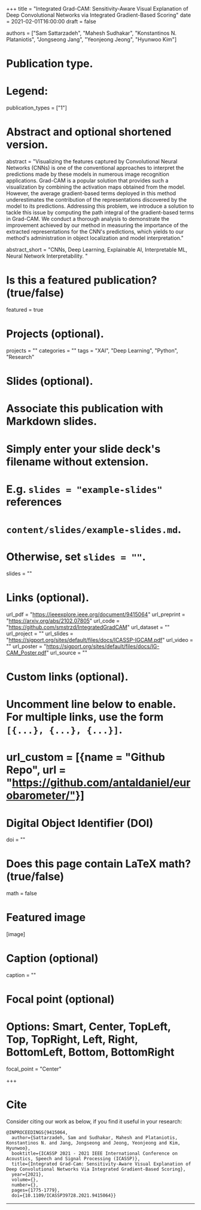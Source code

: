 +++
title = "Integrated Grad-CAM: Sensitivity-Aware Visual Explanation of Deep Convolutional Networks via Integrated Gradient-Based Scoring"
date = 2021-02-01T16:00:00
draft = false

authors = ["Sam Sattarzadeh", "Mahesh Sudhakar", "Konstantinos N. Plataniotis", "Jongseong Jang", "Yeonjeong Jeong", "Hyunwoo Kim"]

# Publication type.
# Legend:

publication_types = ["1"]

# Abstract and optional shortened version.
abstract = "Visualizing the features captured by Convolutional Neural Networks (CNNs) is one of the conventional approaches to interpret the predictions made by these models in numerous image recognition applications. Grad-CAM is a popular solution that provides such a visualization by combining the activation maps obtained from the model. However, the average gradient-based terms deployed in this method underestimates the contribution of the representations discovered by the model to its predictions. Addressing this problem, we introduce a solution to tackle this issue by computing the path integral of the gradient-based terms in Grad-CAM. We conduct a thorough analysis to demonstrate the improvement achieved by our method in measuring the importance of the extracted representations for the CNN's predictions, which yields to our method's administration in object localization and model interpretation."

abstract_short = "CNNs, Deep Learning, Explainable AI, Interpretable ML, Neural Network Interpretability. "

# Is this a featured publication? (true/false)
featured = true

# Projects (optional).
projects = ""
categories = ""
tags = "XAI", "Deep Learning", "Python", "Research"

# Slides (optional).
#   Associate this publication with Markdown slides.
#   Simply enter your slide deck's filename without extension.
#   E.g. `slides = "example-slides"` references 
#   `content/slides/example-slides.md`.
#   Otherwise, set `slides = ""`.
slides = ""

# Links (optional).
url_pdf = "https://ieeexplore.ieee.org/document/9415064"
url_preprint = "https://arxiv.org/abs/2102.07805"
url_code = "https://github.com/smstrzd/IntegratedGradCAM"
url_dataset = ""
url_project = ""
url_slides = "https://sigport.org/sites/default/files/docs/ICASSP-IGCAM.pdf"
url_video = ""
url_poster = "https://sigport.org/sites/default/files/docs/IG-CAM_Poster.pdf"
url_source = ""

# Custom links (optional).
#   Uncomment line below to enable. For multiple links, use the form `[{...}, {...}, {...}]`.
# url_custom = [{name = "Github Repo", url = "https://github.com/antaldaniel/eurobarometer/"}]

# Digital Object Identifier (DOI)
doi = ""

# Does this page contain LaTeX math? (true/false)
math = false

# Featured image
[image]
  # Caption (optional)
  caption = ""

  # Focal point (optional)
  # Options: Smart, Center, TopLeft, Top, TopRight, Left, Right, BottomLeft, Bottom, BottomRight
  focal_point = "Center"

+++

# Cite 
Consider citing our work as below, if you find it useful in your research:
```
@INPROCEEDINGS{9415064,
  author={Sattarzadeh, Sam and Sudhakar, Mahesh and Plataniotis, Konstantinos N. and Jang, Jongseong and Jeong, Yeonjeong and Kim, Hyunwoo},
  booktitle={ICASSP 2021 - 2021 IEEE International Conference on Acoustics, Speech and Signal Processing (ICASSP)}, 
  title={Integrated Grad-Cam: Sensitivity-Aware Visual Explanation of Deep Convolutional Networks Via Integrated Gradient-Based Scoring}, 
  year={2021},
  volume={},
  number={},
  pages={1775-1779},
  doi={10.1109/ICASSP39728.2021.9415064}}

```

---



